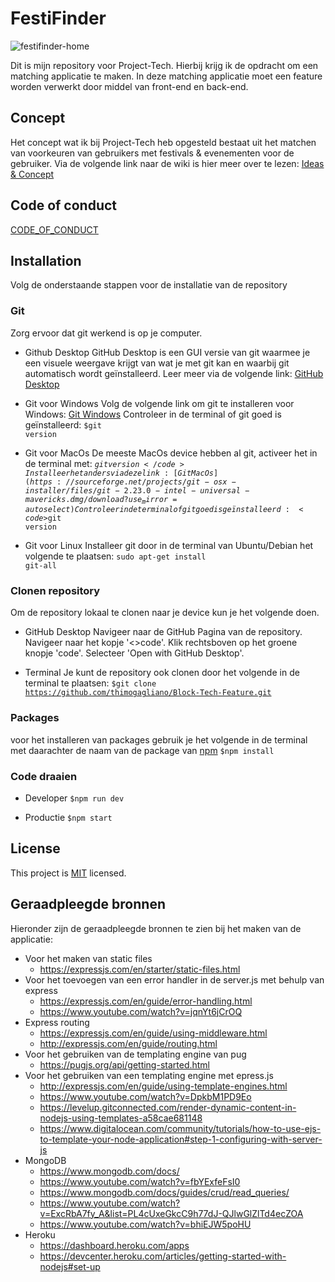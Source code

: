 # FestiFinder
![festifinder-home](https://user-images.githubusercontent.com/94388546/176566208-7f6c7ce9-64fb-4617-9a7a-b2fe6c68b870.jpg)

Dit is mijn repository voor Project-Tech. Hierbij krijg ik de opdracht om een matching applicatie te maken. In deze matching applicatie moet een feature worden verwerkt door middel van front-end en back-end. 

## Concept
Het concept wat ik bij Project-Tech heb opgesteld bestaat uit het matchen van voorkeuren van gebruikers met festivals & evenementen voor de gebruiker. Via de volgende link naar de wiki is hier meer over te lezen: [Ideas & Concept](https://github.com/thimogagliano/Block-Tech-Feature/wiki/Ideas-&-Concept)

## Code of conduct
[CODE_OF_CONDUCT](https://github.com/thimogagliano/Block-Tech-Feature/blob/main/CODE_OF_CONDUCT.md)

## Installation
Volg de onderstaande stappen voor de installatie van de repository

### Git
Zorg ervoor dat git werkend is op je computer.

* Github Desktop
GitHub Desktop is een GUI versie van git waarmee je een visuele weergave krijgt van wat je met git kan en waarbij git automatisch wordt geïnstalleerd. Leer meer via de volgende link: [GitHub Desktop](https://desktop.github.com/)

* Git voor Windows
Volg de volgende link om git te installeren voor Windows: [Git Windows](https://gitforwindows.org/)
Controleer in de terminal of git goed is geïnstalleerd:
<code>$git version</code>

* Git voor MacOs
De meeste MacOs device hebben al git, activeer het in de terminal met:
<code>$git version</code>
Installeer het anders via deze link: [Git MacOs](https://sourceforge.net/projects/git-osx-installer/files/git-2.23.0-intel-universal-mavericks.dmg/download?use_mirror=autoselect)
Controleer in de terminal of git goed is geïnstalleerd:
<code>$git version</code>

* Git voor Linux
Installeer git door in de terminal van Ubuntu/Debian het volgende te plaatsen:
<code>sudo apt-get install git-all</code>

### Clonen repository
Om de repository lokaal te clonen naar je device kun je het volgende doen.

* GitHub Desktop
Navigeer naar de GitHub Pagina van de repository. Navigeer naar het kopje '<>code'. Klik rechtsboven op het groene knopje 'code'. Selecteer 'Open with GitHub Desktop'.

* Terminal
Je kunt de repository ook clonen door het volgende in de terminal te plaatsen:
<code>$git clone https://github.com/thimogagliano/Block-Tech-Feature.git</code>

### Packages
voor het installeren van packages gebruik je het volgende in de terminal met daarachter de naam van de package van [npm](https://www.npmjs.com/)
<code>$npm install</code>

### Code draaien
* Developer
<code>$npm run dev</code>

* Productie
<code>$npm start</code>

## License
This project is [MIT](https://github.com/thimogagliano/Block-Tech-Feature/blob/main/LICENSE.md) licensed.


## Geraadpleegde bronnen
Hieronder zijn de geraadpleegde bronnen te zien bij het maken van de applicatie:
* Voor het maken van static files
  * https://expressjs.com/en/starter/static-files.html
* Voor het toevoegen van een error handler in de server.js met behulp van express
  * https://expressjs.com/en/guide/error-handling.html
  * https://www.youtube.com/watch?v=jqnYt6jCrOQ
* Express routing
  * https://expressjs.com/en/guide/using-middleware.html
  * http://expressjs.com/en/guide/routing.html
* Voor het gebruiken van de templating engine van pug
  * https://pugjs.org/api/getting-started.html
* Voor het gebruiken van een templating engine met epress.js
  * http://expressjs.com/en/guide/using-template-engines.html
  * https://www.youtube.com/watch?v=DpkbM1PD9Eo
  * https://levelup.gitconnected.com/render-dynamic-content-in-nodejs-using-templates-a58cae681148
  * https://www.digitalocean.com/community/tutorials/how-to-use-ejs-to-template-your-node-application#step-1-configuring-with-server-js
* MongoDB
  * https://www.mongodb.com/docs/
  * https://www.youtube.com/watch?v=fbYExfeFsI0
  * https://www.mongodb.com/docs/guides/crud/read_queries/
  * https://www.youtube.com/watch?v=ExcRbA7fy_A&list=PL4cUxeGkcC9h77dJ-QJlwGlZlTd4ecZOA
  * https://www.youtube.com/watch?v=bhiEJW5poHU
* Heroku
  * https://dashboard.heroku.com/apps
  * https://devcenter.heroku.com/articles/getting-started-with-nodejs#set-up
